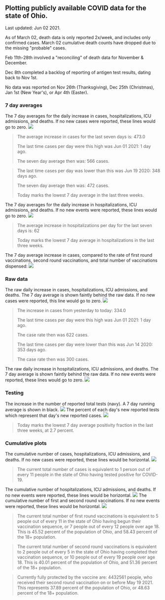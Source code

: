 ## Plotting publicly available COVID data for the state of Ohio. 

Last updated: Jun 02 2021. 

As of March 02, death data is only reported 2x/week, and includes only confirmed cases. March 02 cumulative death counts have dropped due to the missing "probable" cases.

Feb 11th-28th involved a "reconciling" of death data for November & December.

Dec 8th completed a backlog of reporting of antigen test results, dating back to Nov 1st.

No data was reported on Nov 26th (Thanksgiving), Dec 25th (Christmas), Jan 1st (New Year's), or Apr 4th (Easter).
### 7 day averages
The 7 day averages for the daily increase in cases, hospitalizations, ICU admissions, and deaths. If no new cases were reported, these lines would go to zero.
![](7dayaverage_cases.png)

>The average increase in cases for the last seven days is: 473.0
>
>The last time cases per day were this high was Jun 01 2021: 1 day ago.
>
>The seven day average then was: 566 cases.

>
>The last time cases per day was lower than this was Jun 19 2020: 348 days ago.
>
>The seven day average then was: 472 cases.
>
>Today marks the lowest 7 day average in the last three weeks.

The 7 day averages for the daily increase in hospitalizations, ICU admissions, and deaths. If no new events were reported, these lines would go to zero.
![](7dayaverage_hospital.png)

>The average increase in hospitalizations per day for the last seven days is: 62
>
>Today marks the lowest 7 day average in hospitalizations in the last three weeks.

The 7 day average increase in cases, compared to the rate of first round vaccinations, second round vaccinations, and total number of vaccinations dispensed:
![](DailyVaccinationsCases.png)

### Raw data
The raw daily increase in cases, hospitalizations, ICU admissions, and deaths. The 7 day average is shown faintly behind the raw data. If no new cases were reported, this line would go to zero.
![](DailyCases.png)

>The increase in cases from yesterday to today: 334.0 
>
>The last time cases per day were this high was Jun 01 2021: 1 day ago. 
>
>The case rate then was 622 cases.
>
>The last time cases per day were lower than this was Jun 14 2020: 353 days ago. 
>
>The case rate then was 300 cases.

The raw daily increase in hospitalizations, ICU admissions, and deaths. The 7 day average is shown faintly behind the raw data. If no new events were reported, these lines would go to zero.
![](DailyHospitalizations.png)

### Testing

The increase in the number of reported total tests (navy). A 7 day running average is shown in black.
![](DailyTests.png)
The percent of each day's new reported tests which represent that day's new reported cases.
![](percentpositive_tests.png)

>Today marks the lowest 7 day average positivity fraction in the last three weeks, at 2.7 percent.

### Cumulative plots
The cumulative number of cases, hospitalizations, ICU admissions, and deaths. If no new cases were reported, these lines would be horizontal.
![](Cases.png)

>The current total number of cases is equivalent to 1 person out of every 11 people in the state of Ohio having tested positive for COVID-19.

The cumulative number of hospitalizations, ICU admissions, and deaths. If no new events were reported, these lines would be horizontal.
![](Hospitalizations.png)
The cumulative number of first and second round vaccinations. If no new events were reported, these lines would be horizontal.
![](Vaccinations.png)

>The current total number of first round vaccinations is equivalent to 5 people out of every 11 in the state of Ohio having begun their vaccination sequence, or 7 people out of every 12 people over age 18.
 >This is 45.52 percent of the population of Ohio, and 58.43 percent of the 18+ population.

>The current total number of second round vaccinations is equivalent to 2 people out of every 5 in the state of Ohio having completed their vaccination sequence, or 10 people out of every 19 people over age 18. 
>This is 40.01 percent of the population of Ohio, and 51.36 percent of the 18+ population.

>Currently fully protected by the vaccine are: 4432561 people, who received their second round vaccination on or before May 19 2021.
>This represents 37.89 percent of the population of Ohio, or 48.63 percent of the 18+ population.

